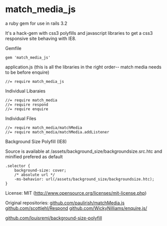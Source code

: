 # match_media_js
a ruby gem for use in rails 3.2

It's a hack-gem with css3 polyfills and javascript libraries to get a css3 responsive site behaving with IE8.

Gemfile

    gem 'match_media_js'

application.js  (this is all the libraries in the right order-- match media needs to be before enquire)

    //= require match_media_js

Individual Libaraies

    //= require match_media
    //= require respond
    //= require enquire


Individual Files

    //= require match_media/matchMedia
    //= require match_media/matchMedia.addListener

Background Size Polyfill (IE8)

Source is available at /assets/background_size/backgroundsize.src.htc and minified prefered as default

    .selector {
        background-size: cover;
        /* absolute url */
        -ms-behavior: url(/assets/background_size/backgroundsize.htc);
    }


License: MIT (http://www.opensource.org/licenses/mit-license.php)


Original repositories:
[github.com/paulirish/matchMedia.js](https://github.com/paulirish/matchMedia.js)
[github.com/scottjehl/Respond](https://github.com/scottjehl/Respond)
[github.com/WickyNilliams/enquire.js/](https://github.com/WickyNilliams/enquire.js/)

[github.com/louisremi/background-size-polyfill](https://github.com/louisremi/background-size-polyfill)

